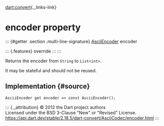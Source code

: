 [dart:convert](../../dart-convert/dart-convert-library){._links-link}

encoder property
================

::: {#getter .section .multi-line-signature}
[AsciiEncoder](../asciiencoder-class) encoder

::: {.features}
override
:::
:::

Returns the encoder from `String` to `List<int>`.

It may be stateful and should not be reused.

Implementation {#source}
--------------

``` {.language-dart data-language="dart"}
AsciiEncoder get encoder => const AsciiEncoder();
```

::: {._attribution}
© 2012 the Dart project authors\
Licensed under the BSD 3-Clause \"New\" or \"Revised\" License.\
<https://api.dart.dev/stable/2.18.5/dart-convert/AsciiCodec/encoder.html>
:::
